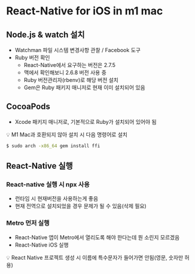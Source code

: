 # React-Native for iOS in m1 mac

## Node.js & watch 설치

- Watchman 파일 시스템 변경사항 관찰 / Facebook 도구
- Ruby 버전 확인
    - React-Native에서 요구하는 버전은 2.7.5
    - 맥에서 확인해보니 2.6.8 버전 사용 중
    - Ruby 버전관리자(rbenv)로 해당 버전 설치
    - Gem은 Ruby 패키지 매니저로 현재 이미 설치되어 있음

## CocoaPods

- Xcode 패키지 매니저로, 기본적으로 Ruby가 설치되어 있어야 됨

<aside>
💡 M1 Mac과 호환되지 않아 설치 시 다음 명령어로 설치

```bash
$ sudo arch -x86_64 gem install ffi
```

</aside>

## React-Native 실행

### React-native 실행 시 npx 사용

- 런타임 시 현재버전을 사용하는게 좋음
- 현재 전역으로 설치되었을 경우 문제가 될 수 있음(삭제 필요)

### Metro 먼저 실행

- React-Native 앱이 Metro에서 열리도록 해야 한다는데 뭔 소린지 모르겠음
- React-Native iOS 실행

<aside>
💡 React Native 프로젝트 생성 시 이름에 특수문자가 들어가면 안됨(영문, 숫자만 허용)

</aside>